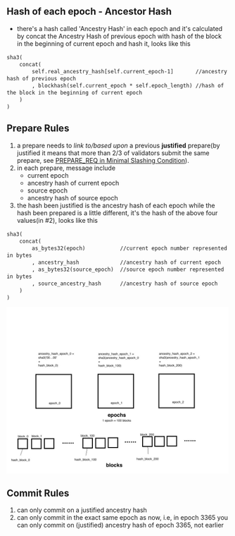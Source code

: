 ## Hash of each epoch - Ancestor Hash
* there's a hash called 'Ancestry Hash' in each epoch and it's calculated by concat  the Ancestry Hash of previous epoch with hash of the block in the beginning of current epoch and hash it, looks like this
```
sha3(
    concat(
        self.real_ancestry_hash[self.current_epoch-1]       //ancestry hash of previous epoch
        , blockhash(self.current_epoch * self.epoch_length) //hash of the block in the beginning of current epoch
    )
)
```

## Prepare Rules

1. a prepare needs to *link to/based upon* a previous **justified** prepare(by justified it means that more than 2/3 of validators submit the same prepare, see [PREPARE_REQ in Minimal Slashing Condition](https://medium.com/@VitalikButerin/minimal-slashing-conditions-20f0b500fc6c)).
2. in each prepare, message include
    * current epoch
    * ancestry hash of current epoch
    * source epoch
    * ancestry hash of source epoch
3. the hash been justified is the ancestry hash of each epoch while the hash been prepared is a little different, it's the hash of the above four values(in #2), looks like this
```
sha3(
    concat(
        as_bytes32(epoch)           //current epoch number represented in bytes
        , ancestry_hash             //ancestry hash of current epoch
        , as_bytes32(source_epoch)  //source epoch number represented in bytes
        , source_ancestry_hash      //ancestry hash of source epoch
    )
)
```

![](example_ancestry_hash.jpg)

## Commit Rules

1. can only commit on a justified ancestry hash
2. can only commit in the exact same epoch as now, i.e, in epoch 3365 you can only commit on (justified) ancestry hash of epoch 3365, not earlier